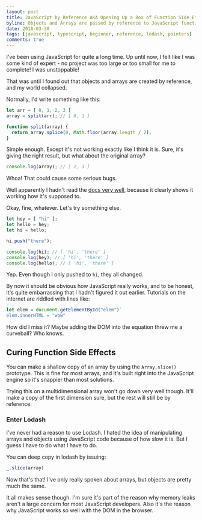 ```yaml
---
layout: post
title: JavaScript by Reference AKA Opening Up a Box of Function Side Effects 
byline: Objects and Arrays are passed by reference to JavaScript functions. Who would have known.
date: 2018-03-30 
tags: [javascript, typescript, beginner, reference, lodash, pointers]
comments: true
---
```

I've been using JavaScript for quite a long time. Up until now, I felt like I was some kind of expert - no project was too large or too small for me to complete! I was unstoppable! 

That was until I found out that objects and arrays are created by reference, and my world collapsed. 

Normally, I'd write something like this:

```js
let arr = [ 0, 1, 2, 3 ]
array = split(arr); // [ 0, 1 ]

function split(array) { 
  return array.splice(0, Math.floor(array.length / 2);
}
```

Simple enough. Except it's not working exactly like I think it is. Sure, it's giving the right result, but what about the original array?
```js 
console.log(array); // [ 2, 3 ]
```

Whoa! That could cause some serious bugs. 

Well apparently I hadn't read the [docs very well](https://developer.mozilla.org/en-US/docs/Web/JavaScript/Reference/Global_Objects/Array/splice), because it clearly shows it working how it's supposed to.

Okay, fine, whatever. Let's try something else. 

```js
let hey = [ "hi" ];
let hello = hey;
let hi = hello;

hi.push("there");

console.log(hi); // [ 'hi', 'there' ]
console.log(hey); // [ 'hi', 'there' ]
console.log(hello); // [ 'hi', 'there' ]
```
Yep. Even though I only pushed to `hi`, they all changed.

By now it should be obvious how JavaScript really works, and to be honest, it's quite embarrassing that I hadn't figured it out earlier. Tutorials on the internet are riddled with lines like:

```js
let elem = document.getElementById("elem")`
elem.innerHTML = "wow"
```
How did I miss it? Maybe adding the DOM into the equation threw me a curveball? Who knows. 

## Curing Function Side Effects 

You can make a shallow copy of an array by using the `Array.slice()` prototype. This is fine for most arrays, and it's built right into the JavaScript engine so it's snappier than most solutions.  

Trying this on a multidimensional array won't go down very well though. It'll make a copy of the first dimension sure, but the rest will still be by reference. 

### Enter Lodash
I've never had a reason to use Lodash. I hated the idea of manipulating arrays and objects using JavaScript code because of how slow it is. But I guess I have to do what I have to do. 

You can deep copy in lodash by issuing:
```js
_.slice(array)
```

Now that's that! I've only really spoken about arrays, but objects are pretty much the same.

It all makes sense though. I'm sure it's part of the reason why memory leaks aren't a large concern for most JavaScript developers. Also it's the reason why JavaScript works so well with the DOM in the browser.